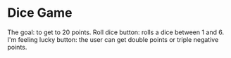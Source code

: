 # Dice Game
The goal: to get to 20 points. 
Roll dice button: rolls a dice between 1 and 6. 
I'm feeling lucky button: the user can get double points or triple negative points. 
